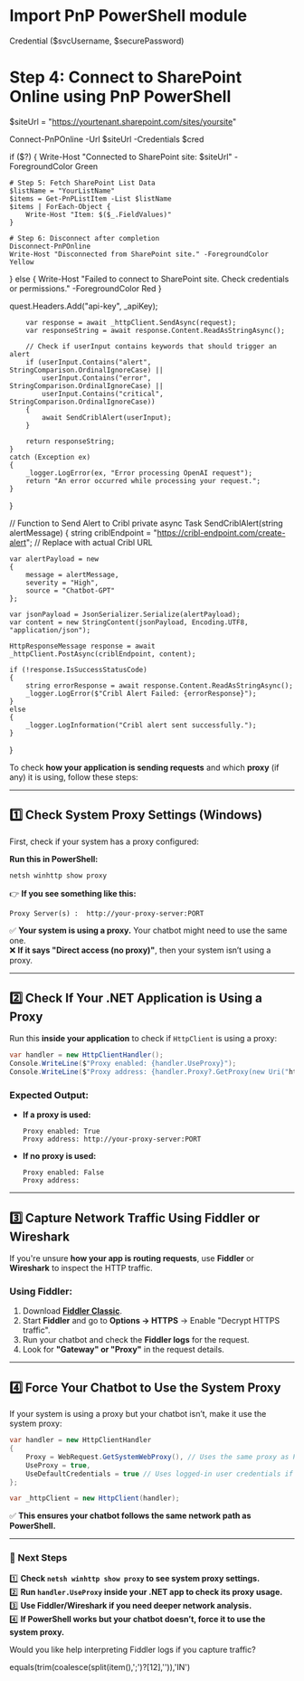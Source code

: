 # Import PnP PowerShell module
Credential ($svcUsername, $securePassword)

# Step 4: Connect to SharePoint Online using PnP PowerShell
$siteUrl = "https://yourtenant.sharepoint.com/sites/yoursite"

Connect-PnPOnline -Url $siteUrl -Credentials $cred

if ($?) {
    Write-Host "Connected to SharePoint site: $siteUrl" -ForegroundColor Green

    # Step 5: Fetch SharePoint List Data
    $listName = "YourListName"
    $items = Get-PnPListItem -List $listName
    $items | ForEach-Object { 
        Write-Host "Item: $($_.FieldValues)" 
    }

    # Step 6: Disconnect after completion
    Disconnect-PnPOnline
    Write-Host "Disconnected from SharePoint site." -ForegroundColor Yellow
} else {
    Write-Host "Failed to connect to SharePoint site. Check credentials or permissions." -ForegroundColor Red
}


        









quest.Headers.Add("api-key", _apiKey);

        var response = await _httpClient.SendAsync(request);
        var responseString = await response.Content.ReadAsStringAsync();

        // Check if userInput contains keywords that should trigger an alert
        if (userInput.Contains("alert", StringComparison.OrdinalIgnoreCase) ||
            userInput.Contains("error", StringComparison.OrdinalIgnoreCase) ||
            userInput.Contains("critical", StringComparison.OrdinalIgnoreCase))
        {
            await SendCriblAlert(userInput);
        }

        return responseString;
    }
    catch (Exception ex)
    {
        _logger.LogError(ex, "Error processing OpenAI request");
        return "An error occurred while processing your request.";
    }
}

// Function to Send Alert to Cribl
private async Task SendCriblAlert(string alertMessage)
{
    string criblEndpoint = "https://cribl-endpoint.com/create-alert"; // Replace with actual Cribl URL

    var alertPayload = new
    {
        message = alertMessage,
        severity = "High",
        source = "Chatbot-GPT"
    };

    var jsonPayload = JsonSerializer.Serialize(alertPayload);
    var content = new StringContent(jsonPayload, Encoding.UTF8, "application/json");

    HttpResponseMessage response = await _httpClient.PostAsync(criblEndpoint, content);

    if (!response.IsSuccessStatusCode)
    {
        string errorResponse = await response.Content.ReadAsStringAsync();
        _logger.LogError($"Cribl Alert Failed: {errorResponse}");
    }
    else
    {
        _logger.LogInformation("Cribl alert sent successfully.");
    }
}
















To check **how your application is sending requests** and which **proxy** (if any) it is using, follow these steps:  

---

## **1️⃣ Check System Proxy Settings (Windows)**
First, check if your system has a proxy configured:  

**Run this in PowerShell:**  
```powershell
netsh winhttp show proxy
```
👉 **If you see something like this:**  
```
Proxy Server(s) :  http://your-proxy-server:PORT
```
✅ **Your system is using a proxy.** Your chatbot might need to use the same one.  
❌ **If it says "Direct access (no proxy)"**, then your system isn’t using a proxy.  

---

## **2️⃣ Check If Your .NET Application is Using a Proxy**
Run this **inside your application** to check if `HttpClient` is using a proxy:  

```csharp
var handler = new HttpClientHandler();
Console.WriteLine($"Proxy enabled: {handler.UseProxy}");
Console.WriteLine($"Proxy address: {handler.Proxy?.GetProxy(new Uri("https://www.google.com"))}");
```
### **Expected Output:**
- **If a proxy is used:**  
  ```
  Proxy enabled: True
  Proxy address: http://your-proxy-server:PORT
  ```
- **If no proxy is used:**  
  ```
  Proxy enabled: False
  Proxy address:
  ```

---

## **3️⃣ Capture Network Traffic Using Fiddler or Wireshark**
If you're unsure **how your app is routing requests**, use **Fiddler** or **Wireshark** to inspect the HTTP traffic.

### **Using Fiddler:**
1. Download **[Fiddler Classic](https://www.telerik.com/fiddler)**.  
2. Start **Fiddler** and go to **Options → HTTPS** → Enable "Decrypt HTTPS traffic".  
3. Run your chatbot and check the **Fiddler logs** for the request.  
4. Look for **"Gateway" or "Proxy"** in the request details.

---

## **4️⃣ Force Your Chatbot to Use the System Proxy**
If your system is using a proxy but your chatbot isn’t, make it use the system proxy:  

```csharp
var handler = new HttpClientHandler
{
    Proxy = WebRequest.GetSystemWebProxy(), // Uses the same proxy as PowerShell
    UseProxy = true,
    UseDefaultCredentials = true // Uses logged-in user credentials if required
};

var _httpClient = new HttpClient(handler);
```
✅ **This ensures your chatbot follows the same network path as PowerShell.**  

---

### **🚀 Next Steps**
1️⃣ **Check `netsh winhttp show proxy` to see system proxy settings.**  
2️⃣ **Run `handler.UseProxy` inside your .NET app to check its proxy usage.**  
3️⃣ **Use Fiddler/Wireshark if you need deeper network analysis.**  
4️⃣ **If PowerShell works but your chatbot doesn’t, force it to use the system proxy.**  

Would you like help interpreting Fiddler logs if you capture traffic?

equals(trim(coalesce(split(item(),';')?[12],'')),'IN')

